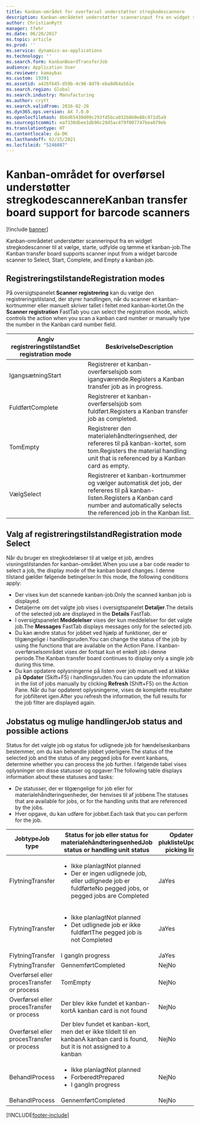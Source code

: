 ```yaml
---
title: Kanban-området for overførsel understøtter stregkodescannere
description: Kanban-områdetet understøtter scannerinput fra en widget stregkodescanner til at vælge, starte, udfylde og tømme et kanban-job.
author: ChristianRytt
manager: tfehr
ms.date: 06/20/2017
ms.topic: article
ms.prod: ''
ms.service: dynamics-ax-applications
ms.technology: ''
ms.search.form: KanbanBoardTransferJob
audience: Application User
ms.reviewer: kamaybac
ms.custom: 19391
ms.assetid: a426f645-d59b-4c98-8d78-eba8d64a562e
ms.search.region: Global
ms.search.industry: Manufacturing
ms.author: crytt
ms.search.validFrom: 2016-02-28
ms.dyn365.ops.version: AX 7.0.0
ms.openlocfilehash: 8b6d65430d09c293fd5bca032b8b0e88c971d5a9
ms.sourcegitcommit: eaf330dbee1db96c20d5ac479f007747bea079eb
ms.translationtype: HT
ms.contentlocale: da-DK
ms.lasthandoff: 02/15/2021
ms.locfileid: "5246087"
---
```

# <a name="kanban-transfer-board-support-for-barcode-scanners"></a><span data-ttu-id="df4c8-103">Kanban-området for overførsel understøtter stregkodescannere</span><span class="sxs-lookup"><span data-stu-id="df4c8-103">Kanban transfer board support for barcode scanners</span></span>

[!include [banner](../includes/banner.md)]

<span data-ttu-id="df4c8-104">Kanban-områdetet understøtter scannerinput fra en widget stregkodescanner til at vælge, starte, udfylde og tømme et kanban-job.</span><span class="sxs-lookup"><span data-stu-id="df4c8-104">The Kanban transfer board supports scanner input from a widget barcode scanner to Select, Start, Complete, and Empty a kanban job.</span></span>

<a name="registration-modes"></a><span data-ttu-id="df4c8-105">Registreringstilstande</span><span class="sxs-lookup"><span data-stu-id="df4c8-105">Registration modes</span></span>
------------------

<span data-ttu-id="df4c8-106">På oversigtspanelet **Scanner registrering** kan du vælge den registreringstilstand, der styrer handlingen, når du scanner et kanban-kortnummer eller manuelt skriver tallet i feltet med kanban-kortet.</span><span class="sxs-lookup"><span data-stu-id="df4c8-106">On the **Scanner registration** FastTab you can select the registration mode, which controls the action when you scan a kanban card number or manually type the number in the Kanban card number field.</span></span>

| <span data-ttu-id="df4c8-107">Angiv registreringstilstand</span><span class="sxs-lookup"><span data-stu-id="df4c8-107">Set registration mode</span></span> | <span data-ttu-id="df4c8-108">Beskrivelse</span><span class="sxs-lookup"><span data-stu-id="df4c8-108">Description</span></span>                                                                                     |
|-----------------------|-------------------------------------------------------------------------------------------------|
| <span data-ttu-id="df4c8-109">Igangsætning</span><span class="sxs-lookup"><span data-stu-id="df4c8-109">Start</span></span>                 | <span data-ttu-id="df4c8-110">Registrerer et kanban-overførselsjob som igangværende.</span><span class="sxs-lookup"><span data-stu-id="df4c8-110">Registers a Kanban transfer job as in progress.</span></span>                                                 |
| <span data-ttu-id="df4c8-111">Fuldført</span><span class="sxs-lookup"><span data-stu-id="df4c8-111">Complete</span></span>              | <span data-ttu-id="df4c8-112">Registrerer et kanban-overførselsjob som fuldført.</span><span class="sxs-lookup"><span data-stu-id="df4c8-112">Registers a Kanban transfer job as completed.</span></span>                                                   |
| <span data-ttu-id="df4c8-113">Tom</span><span class="sxs-lookup"><span data-stu-id="df4c8-113">Empty</span></span>                 | <span data-ttu-id="df4c8-114">Registrerer den materialehåndteringsenhed, der refereres til på kanban-kortet, som tom.</span><span class="sxs-lookup"><span data-stu-id="df4c8-114">Registers the material handling unit that is referenced by a Kanban card as empty.</span></span>              |
| <span data-ttu-id="df4c8-115">Vælg</span><span class="sxs-lookup"><span data-stu-id="df4c8-115">Select</span></span>                | <span data-ttu-id="df4c8-116">Registrerer et kanban-kortnummer og vælger automatisk det job, der refereres til på kanban-listen.</span><span class="sxs-lookup"><span data-stu-id="df4c8-116">Registers a Kanban card number and automatically selects the referenced job in the Kanban list.</span></span> |

 
<a name="registration-mode-select"></a><span data-ttu-id="df4c8-117">Valg af registreringstilstand</span><span class="sxs-lookup"><span data-stu-id="df4c8-117">Registration mode Select</span></span>
------------------------

<span data-ttu-id="df4c8-118">Når du bruger en stregkodelæser til at vælge et job, ændres visningstilstanden for kanban-området.</span><span class="sxs-lookup"><span data-stu-id="df4c8-118">When you use a bar code reader to select a job, the display mode of the kanban board changes.</span></span> <span data-ttu-id="df4c8-119">I denne tilstand gælder følgende betingelser:</span><span class="sxs-lookup"><span data-stu-id="df4c8-119">In this mode, the following conditions apply:</span></span>

-   <span data-ttu-id="df4c8-120">Der vises kun det scannede kanban-job.</span><span class="sxs-lookup"><span data-stu-id="df4c8-120">Only the scanned kanban job is displayed.</span></span>
-   <span data-ttu-id="df4c8-121">Detaljerne om det valgte job vises i oversigtspanelet **Detaljer**.</span><span class="sxs-lookup"><span data-stu-id="df4c8-121">The details of the selected job are displayed in the **Details** FastTab.</span></span>
-   <span data-ttu-id="df4c8-122">I oversigtspanelet **Meddelelser** vises der kun meddelelser for det valgte job.</span><span class="sxs-lookup"><span data-stu-id="df4c8-122">The **Messages** FastTab displays messages only for the selected job.</span></span>
-   <span data-ttu-id="df4c8-123">Du kan ændre status for jobbet ved hjælp af funktioner, der er tilgængelige i handlingsruden.</span><span class="sxs-lookup"><span data-stu-id="df4c8-123">You can change the status of the job by using the functions that are available on the Action Pane.</span></span> <span data-ttu-id="df4c8-124">I kanban-overførselsområdet vises der fortsat kun et enkelt job i denne periode.</span><span class="sxs-lookup"><span data-stu-id="df4c8-124">The Kanban transfer board continues to display only a single job during this time.</span></span>
-   <span data-ttu-id="df4c8-125">Du kan opdatere oplysningerne på listen over job manuelt ved at klikke på **Opdater** (Skift+F5) i handlingsruden.</span><span class="sxs-lookup"><span data-stu-id="df4c8-125">You can update the information in the list of jobs manually by clicking **Refresh** (Shift+F5) on the Action Pane.</span></span> <span data-ttu-id="df4c8-126">Når du har opdateret oplysningerne, vises de komplette resultater for jobfilteret igen.</span><span class="sxs-lookup"><span data-stu-id="df4c8-126">After you refresh the information, the full results for the job filter are displayed again.</span></span>

## <a name="job-status-and-possible-actions"></a><span data-ttu-id="df4c8-127">Jobstatus og mulige handlinger</span><span class="sxs-lookup"><span data-stu-id="df4c8-127">Job status and possible actions</span></span>
<span data-ttu-id="df4c8-128">Status for det valgte job og status for udlignede job for hændelseskanbans bestemmer, om du kan behandle jobbet yderligere.</span><span class="sxs-lookup"><span data-stu-id="df4c8-128">The status of the selected job and the status of any pegged jobs for event kanbans, determine whether you can process the job further.</span></span> <span data-ttu-id="df4c8-129">I følgende tabel vises oplysninger om disse statusser og opgaver:</span><span class="sxs-lookup"><span data-stu-id="df4c8-129">The following table displays information about these statuses and tasks:</span></span>
-   <span data-ttu-id="df4c8-130">De statusser, der er tilgængelige for job eller for materialehåndteringsenheder, der henvises til af jobbene.</span><span class="sxs-lookup"><span data-stu-id="df4c8-130">The statuses that are available for jobs, or for the handling units that are referenced by the jobs.</span></span>
-   <span data-ttu-id="df4c8-131">Hver opgave, du kan udføre for jobbet.</span><span class="sxs-lookup"><span data-stu-id="df4c8-131">Each task that you can perform for the job.</span></span>

<table>
<colgroup>
<col width="12%" />
<col width="12%" />
<col width="12%" />
<col width="12%" />
<col width="12%" />
<col width="12%" />
<col width="12%" />
<col width="12%" />
</colgroup>
<thead>
<tr class="header">
<th><span data-ttu-id="df4c8-132">Jobtype</span><span class="sxs-lookup"><span data-stu-id="df4c8-132">Job type</span></span></th>
<th><span data-ttu-id="df4c8-133">Status for job eller status for materialehåndteringsenhed</span><span class="sxs-lookup"><span data-stu-id="df4c8-133">Job status or handling unit status</span></span></th>
<th><span data-ttu-id="df4c8-134">Opdater plukliste</span><span class="sxs-lookup"><span data-stu-id="df4c8-134">Update picking list</span></span></th>
<th><span data-ttu-id="df4c8-135">Igangsætning</span><span class="sxs-lookup"><span data-stu-id="df4c8-135">Start</span></span></th>
<th><span data-ttu-id="df4c8-136">Opdater registrering</span><span class="sxs-lookup"><span data-stu-id="df4c8-136">Update registration</span></span></th>
<th><span data-ttu-id="df4c8-137">Fuldført</span><span class="sxs-lookup"><span data-stu-id="df4c8-137">Complete</span></span></th>
<th><span data-ttu-id="df4c8-138">Tom</span><span class="sxs-lookup"><span data-stu-id="df4c8-138">Empty</span></span></th>
<th><span data-ttu-id="df4c8-139">Opret hændelseskanbans</span><span class="sxs-lookup"><span data-stu-id="df4c8-139">Create event kanbans</span></span></th>
</tr>
</thead>
<tbody>
<tr class="odd">
<td><span data-ttu-id="df4c8-140">Flytning</span><span class="sxs-lookup"><span data-stu-id="df4c8-140">Transfer</span></span></td>
<td><ul>
<li><span data-ttu-id="df4c8-141">Ikke planlagt</span><span class="sxs-lookup"><span data-stu-id="df4c8-141">Not planned</span></span></li>
<li><span data-ttu-id="df4c8-142">Der er ingen udlignede job, eller udlignede job er fuldførte</span><span class="sxs-lookup"><span data-stu-id="df4c8-142">No pegged jobs, or pegged jobs are Completed</span></span></li>
</ul></td>
<td><span data-ttu-id="df4c8-143">Ja</span><span class="sxs-lookup"><span data-stu-id="df4c8-143">Yes</span></span></td>
<td><span data-ttu-id="df4c8-144">Ja</span><span class="sxs-lookup"><span data-stu-id="df4c8-144">Yes</span></span></td>
<td><span data-ttu-id="df4c8-145">Ja</span><span class="sxs-lookup"><span data-stu-id="df4c8-145">Yes</span></span></td>
<td><span data-ttu-id="df4c8-146">Ja</span><span class="sxs-lookup"><span data-stu-id="df4c8-146">Yes</span></span></td>
<td><span data-ttu-id="df4c8-147">Nej</span><span class="sxs-lookup"><span data-stu-id="df4c8-147">No</span></span></td>
<td><span data-ttu-id="df4c8-148">Ja</span><span class="sxs-lookup"><span data-stu-id="df4c8-148">Yes</span></span></td>
</tr>
<tr class="even">
<td><span data-ttu-id="df4c8-149">Flytning</span><span class="sxs-lookup"><span data-stu-id="df4c8-149">Transfer</span></span></td>
<td><ul>
<li><span data-ttu-id="df4c8-150">Ikke planlagt</span><span class="sxs-lookup"><span data-stu-id="df4c8-150">Not planned</span></span></li>
<li><span data-ttu-id="df4c8-151">Det udlignede job er ikke fuldført</span><span class="sxs-lookup"><span data-stu-id="df4c8-151">The pegged job is not Completed</span></span></li>
</ul></td>
<td><span data-ttu-id="df4c8-152">Ja</span><span class="sxs-lookup"><span data-stu-id="df4c8-152">Yes</span></span></td>
<td><span data-ttu-id="df4c8-153">Nej</span><span class="sxs-lookup"><span data-stu-id="df4c8-153">No</span></span></td>
<td><span data-ttu-id="df4c8-154">Ja</span><span class="sxs-lookup"><span data-stu-id="df4c8-154">Yes</span></span></td>
<td><span data-ttu-id="df4c8-155">Nej</span><span class="sxs-lookup"><span data-stu-id="df4c8-155">No</span></span></td>
<td><span data-ttu-id="df4c8-156">Nej</span><span class="sxs-lookup"><span data-stu-id="df4c8-156">No</span></span></td>
<td><span data-ttu-id="df4c8-157">Nej</span><span class="sxs-lookup"><span data-stu-id="df4c8-157">No</span></span></td>
</tr>
<tr class="odd">
<td><span data-ttu-id="df4c8-158">Flytning</span><span class="sxs-lookup"><span data-stu-id="df4c8-158">Transfer</span></span></td>
<td><span data-ttu-id="df4c8-159">I gang</span><span class="sxs-lookup"><span data-stu-id="df4c8-159">In progress</span></span></td>
<td><span data-ttu-id="df4c8-160">Ja</span><span class="sxs-lookup"><span data-stu-id="df4c8-160">Yes</span></span></td>
<td><span data-ttu-id="df4c8-161">Nej</span><span class="sxs-lookup"><span data-stu-id="df4c8-161">No</span></span></td>
<td><span data-ttu-id="df4c8-162">Ja</span><span class="sxs-lookup"><span data-stu-id="df4c8-162">Yes</span></span></td>
<td><span data-ttu-id="df4c8-163">Ja</span><span class="sxs-lookup"><span data-stu-id="df4c8-163">Yes</span></span></td>
<td><span data-ttu-id="df4c8-164">Nej</span><span class="sxs-lookup"><span data-stu-id="df4c8-164">No</span></span></td>
<td><span data-ttu-id="df4c8-165">Nej</span><span class="sxs-lookup"><span data-stu-id="df4c8-165">No</span></span></td>
</tr>
<tr class="even">
<td><span data-ttu-id="df4c8-166">Flytning</span><span class="sxs-lookup"><span data-stu-id="df4c8-166">Transfer</span></span></td>
<td><span data-ttu-id="df4c8-167">Gennemført</span><span class="sxs-lookup"><span data-stu-id="df4c8-167">Completed</span></span></td>
<td><span data-ttu-id="df4c8-168">Nej</span><span class="sxs-lookup"><span data-stu-id="df4c8-168">No</span></span></td>
<td><span data-ttu-id="df4c8-169">Nej</span><span class="sxs-lookup"><span data-stu-id="df4c8-169">No</span></span></td>
<td><span data-ttu-id="df4c8-170">Nej</span><span class="sxs-lookup"><span data-stu-id="df4c8-170">No</span></span></td>
<td><span data-ttu-id="df4c8-171">Nej</span><span class="sxs-lookup"><span data-stu-id="df4c8-171">No</span></span></td>
<td><span data-ttu-id="df4c8-172">Ja</span><span class="sxs-lookup"><span data-stu-id="df4c8-172">Yes</span></span></td>
<td><span data-ttu-id="df4c8-173">Nej</span><span class="sxs-lookup"><span data-stu-id="df4c8-173">No</span></span></td>
</tr>
<tr class="odd">
<td><span data-ttu-id="df4c8-174">Overførsel eller proces</span><span class="sxs-lookup"><span data-stu-id="df4c8-174">Transfer or process</span></span></td>
<td><span data-ttu-id="df4c8-175">Tom</span><span class="sxs-lookup"><span data-stu-id="df4c8-175">Empty</span></span></td>
<td><span data-ttu-id="df4c8-176">Nej</span><span class="sxs-lookup"><span data-stu-id="df4c8-176">No</span></span></td>
<td><span data-ttu-id="df4c8-177">Nej</span><span class="sxs-lookup"><span data-stu-id="df4c8-177">No</span></span></td>
<td><span data-ttu-id="df4c8-178">Nej</span><span class="sxs-lookup"><span data-stu-id="df4c8-178">No</span></span></td>
<td><span data-ttu-id="df4c8-179">Nej</span><span class="sxs-lookup"><span data-stu-id="df4c8-179">No</span></span></td>
<td><span data-ttu-id="df4c8-180">Nej</span><span class="sxs-lookup"><span data-stu-id="df4c8-180">No</span></span></td>
<td><span data-ttu-id="df4c8-181">Nej</span><span class="sxs-lookup"><span data-stu-id="df4c8-181">No</span></span></td>
</tr>
<tr class="even">
<td><span data-ttu-id="df4c8-182">Overførsel eller proces</span><span class="sxs-lookup"><span data-stu-id="df4c8-182">Transfer or process</span></span></td>
<td><span data-ttu-id="df4c8-183">Der blev ikke fundet et kanban-kort</span><span class="sxs-lookup"><span data-stu-id="df4c8-183">A kanban card is not found</span></span></td>
<td><span data-ttu-id="df4c8-184">Nej</span><span class="sxs-lookup"><span data-stu-id="df4c8-184">No</span></span></td>
<td><span data-ttu-id="df4c8-185">Nej</span><span class="sxs-lookup"><span data-stu-id="df4c8-185">No</span></span></td>
<td><span data-ttu-id="df4c8-186">Nej</span><span class="sxs-lookup"><span data-stu-id="df4c8-186">No</span></span></td>
<td><span data-ttu-id="df4c8-187">Nej</span><span class="sxs-lookup"><span data-stu-id="df4c8-187">No</span></span></td>
<td><span data-ttu-id="df4c8-188">Nej</span><span class="sxs-lookup"><span data-stu-id="df4c8-188">No</span></span></td>
<td><span data-ttu-id="df4c8-189">Nej</span><span class="sxs-lookup"><span data-stu-id="df4c8-189">No</span></span></td>
</tr>
<tr class="odd">
<td><span data-ttu-id="df4c8-190">Overførsel eller proces</span><span class="sxs-lookup"><span data-stu-id="df4c8-190">Transfer or process</span></span></td>
<td><span data-ttu-id="df4c8-191">Der blev fundet et kanban-kort, men det er ikke tildelt til en kanban</span><span class="sxs-lookup"><span data-stu-id="df4c8-191">A kanban card is found, but it is not assigned to a kanban</span></span></td>
<td><span data-ttu-id="df4c8-192">Nej</span><span class="sxs-lookup"><span data-stu-id="df4c8-192">No</span></span></td>
<td><span data-ttu-id="df4c8-193">Nej</span><span class="sxs-lookup"><span data-stu-id="df4c8-193">No</span></span></td>
<td><span data-ttu-id="df4c8-194">Nej</span><span class="sxs-lookup"><span data-stu-id="df4c8-194">No</span></span></td>
<td><span data-ttu-id="df4c8-195">Nej</span><span class="sxs-lookup"><span data-stu-id="df4c8-195">No</span></span></td>
<td><span data-ttu-id="df4c8-196">Nej</span><span class="sxs-lookup"><span data-stu-id="df4c8-196">No</span></span></td>
<td><span data-ttu-id="df4c8-197">Nej</span><span class="sxs-lookup"><span data-stu-id="df4c8-197">No</span></span></td>
</tr>
<tr class="even">
<td><span data-ttu-id="df4c8-198">Behandl</span><span class="sxs-lookup"><span data-stu-id="df4c8-198">Process</span></span></td>
<td><ul>
<li><span data-ttu-id="df4c8-199">Ikke planlagt</span><span class="sxs-lookup"><span data-stu-id="df4c8-199">Not planned</span></span></li>
<li><span data-ttu-id="df4c8-200">Forberedt</span><span class="sxs-lookup"><span data-stu-id="df4c8-200">Prepared</span></span></li>
<li><span data-ttu-id="df4c8-201">I gang</span><span class="sxs-lookup"><span data-stu-id="df4c8-201">In progress</span></span></li>
</ul></td>
<td><span data-ttu-id="df4c8-202">Nej</span><span class="sxs-lookup"><span data-stu-id="df4c8-202">No</span></span></td>
<td><span data-ttu-id="df4c8-203">Nej</span><span class="sxs-lookup"><span data-stu-id="df4c8-203">No</span></span></td>
<td><span data-ttu-id="df4c8-204">Nej</span><span class="sxs-lookup"><span data-stu-id="df4c8-204">No</span></span></td>
<td><span data-ttu-id="df4c8-205">Nej</span><span class="sxs-lookup"><span data-stu-id="df4c8-205">No</span></span></td>
<td><span data-ttu-id="df4c8-206">Nej</span><span class="sxs-lookup"><span data-stu-id="df4c8-206">No</span></span></td>
<td><span data-ttu-id="df4c8-207">Nej</span><span class="sxs-lookup"><span data-stu-id="df4c8-207">No</span></span></td>
</tr>
<tr class="odd">
<td><span data-ttu-id="df4c8-208">Behandl</span><span class="sxs-lookup"><span data-stu-id="df4c8-208">Process</span></span></td>
<td><span data-ttu-id="df4c8-209">Gennemført</span><span class="sxs-lookup"><span data-stu-id="df4c8-209">Completed</span></span></td>
<td><span data-ttu-id="df4c8-210">Nej</span><span class="sxs-lookup"><span data-stu-id="df4c8-210">No</span></span></td>
<td><span data-ttu-id="df4c8-211">Nej</span><span class="sxs-lookup"><span data-stu-id="df4c8-211">No</span></span></td>
<td><span data-ttu-id="df4c8-212">Nej</span><span class="sxs-lookup"><span data-stu-id="df4c8-212">No</span></span></td>
<td><span data-ttu-id="df4c8-213">Nej</span><span class="sxs-lookup"><span data-stu-id="df4c8-213">No</span></span></td>
<td><span data-ttu-id="df4c8-214">Nej</span><span class="sxs-lookup"><span data-stu-id="df4c8-214">No</span></span></td>
<td><span data-ttu-id="df4c8-215">Nej</span><span class="sxs-lookup"><span data-stu-id="df4c8-215">No</span></span></td>
</tr>
</tbody>
</table>







[!INCLUDE[footer-include](../../includes/footer-banner.md)]